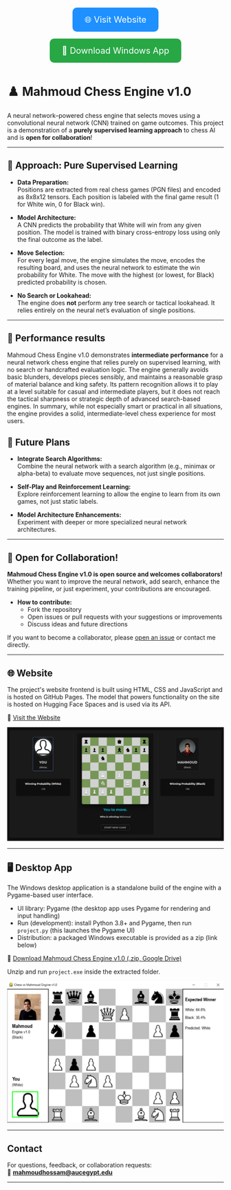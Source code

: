 <p align="center">
  <a href="https://mahmoudhossamws.github.io/Mahmoud_Chess_Engine_Web/" target="_blank" rel="noopener" style="text-decoration:none;">
    <span style="display:inline-block;padding:16px 28px;font-size:20px;border-radius:10px;margin:8px;color:#fff;background:#1e90ff;">🌐 Visit Website</span>
  </a>
  <a href="https://drive.google.com/file/d/17PBX1-uNQafle0HKlBocnyvw1g0re3ry/view?usp=sharing" target="_blank" rel="noopener" style="text-decoration:none;">
    <span style="display:inline-block;padding:16px 28px;font-size:20px;border-radius:10px;margin:8px;color:#fff;background:#28a745;">💾 Download Windows App</span>
  </a>
</p>

# ♟️ Mahmoud Chess Engine v1.0

A neural network–powered chess engine that selects moves using a convolutional neural network (CNN) trained on game outcomes. This project is a demonstration of a **purely supervised learning approach** to chess AI and is **open for collaboration**!

---

## 🧠 Approach: Pure Supervised Learning

- **Data Preparation:**  
  Positions are extracted from real chess games (PGN files) and encoded as 8x8x12 tensors. Each position is labeled with the final game result (1 for White win, 0 for Black win).

- **Model Architecture:**  
  A CNN predicts the probability that White will win from any given position. The model is trained with binary cross-entropy loss using only the final outcome as the label.

- **Move Selection:**  
  For every legal move, the engine simulates the move, encodes the resulting board, and uses the neural network to estimate the win probability for White. The move with the highest (or lowest, for Black) predicted probability is chosen.

- **No Search or Lookahead:**  
  The engine does **not** perform any tree search or tactical lookahead. It relies entirely on the neural net’s evaluation of single positions.

---

## 🤖 Performance results

Mahmoud Chess Engine v1.0 demonstrates **intermediate performance** for a neural network chess engine that relies purely on supervised learning, with no search or handcrafted evaluation logic. The engine generally avoids basic blunders, develops pieces sensibly, and maintains a reasonable grasp of material balance and king safety. Its pattern recognition allows it to play at a level suitable for casual and intermediate players, but it does not reach the tactical sharpness or strategic depth of advanced search-based engines. In summary, while not especially smart or practical in all situations, the engine provides a solid, intermediate-level chess experience for most users.


## 🔭 Future Plans

- **Integrate Search Algorithms:**  
  Combine the neural network with a search algorithm (e.g., minimax or alpha-beta) to evaluate move sequences, not just single positions.

- **Self-Play and Reinforcement Learning:**  
  Explore reinforcement learning to allow the engine to learn from its own games, not just static labels.

- **Model Architecture Enhancements:**  
  Experiment with deeper or more specialized neural network architectures.

---

## 🤝 Open for Collaboration!

**Mahmoud Chess Engine v1.0 is open source and welcomes collaborators!**  
Whether you want to improve the neural network, add search, enhance the training pipeline, or just experiment, your contributions are encouraged.

- **How to contribute:**  
  - Fork the repository
  - Open issues or pull requests with your suggestions or improvements
  - Discuss ideas and future directions

If you want to become a collaborator, please [open an issue](https://github.com/mahmoudhossamws/Mahmoud-Chess-engine/issues) or contact me directly.

---

## 🌐 Website

The project's website frontend is built using HTML, CSS and JavaScript and is hosted on GitHub Pages. The model that powers functionality on the site is hosted on Hugging Face Spaces and is used via its API.

🔗 [Visit the Website](https://mahmoudhossamws.github.io/Mahmoud_Chess_Engine_Web/)


![Web Screenshot](Web_Screenshot.PNG)

---

## 🖥️ Desktop App

The Windows desktop application is a standalone build of the engine with a Pygame-based user interface.

- UI library: Pygame (the desktop app uses Pygame for rendering and input handling)
- Run (development): install Python 3.8+ and Pygame, then run `project.py` (this launches the Pygame UI)
- Distribution: a packaged Windows executable is provided as a zip (link below)

🔗 [Download Mahmoud Chess Engine v1.0 (.zip, Google Drive)](https://drive.google.com/file/d/17PBX1-uNQafle0HKlBocnyvw1g0re3ry/view?usp=sharing)

Unzip and run `project.exe` inside the extracted folder.

![Interface](screenshot.PNG)

---

##  Contact

For questions, feedback, or collaboration requests:  
📧 **mahmoudhossam@aucegypt.edu**

---

